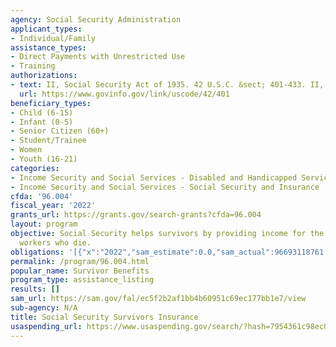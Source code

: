 ```yaml
---
agency: Social Security Administration
applicant_types:
- Individual/Family
assistance_types:
- Direct Payments with Unrestricted Use
- Training
authorizations:
- text: II, Social Security Act of 1935. 42 U.S.C. &sect; 401-433. II, as amended.
  url: https://www.govinfo.gov/link/uscode/42/401
beneficiary_types:
- Child (6-15)
- Infant (0-5)
- Senior Citizen (60+)
- Student/Trainee
- Women
- Youth (16-21)
categories:
- Income Security and Social Services - Disabled and Handicapped Services
- Income Security and Social Services - Social Security and Insurance
cfda: '96.004'
fiscal_year: '2022'
grants_url: https://grants.gov/search-grants?cfda=96.004
layout: program
objective: Social Security helps survivors by providing income for the families of
  workers who die.
obligations: '[{"x":"2022","sam_estimate":0.0,"sam_actual":96693118761.0,"usa_spending_actual":96693118762.0},{"x":"2023","sam_estimate":102049000000.0,"sam_actual":0.0,"usa_spending_actual":104516215727.0},{"x":"2024","sam_estimate":107093000000.0,"sam_actual":0.0,"usa_spending_actual":100032171760.0}]'
permalink: /program/96.004.html
popular_name: Survivor Benefits
program_type: assistance_listing
results: []
sam_url: https://sam.gov/fal/ec5f2b2af1bb4b60951c69ec177bb1e7/view
sub-agency: N/A
title: Social Security Survivors Insurance
usaspending_url: https://www.usaspending.gov/search/?hash=7954361c98ec09531ba4daeeff137ced
---
```

